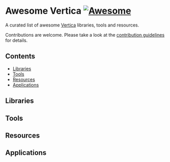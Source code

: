 # Awesome Vertica [![Awesome](https://awesome.re/badge-flat.svg)](https://awesome.re)

A curated list of awesome [Vertica](https://www.vertica.com/) libraries, tools and resources.

Contributions are welcome. Please take a look at the [contribution guidelines](CONTRIBUTING.md) for details.

## Contents

- [Libraries](#libraries)
- [Tools](#tools)
- [Resources](#resources)
- [Applications](#applications)

## Libraries

## Tools

## Resources

## Applications
